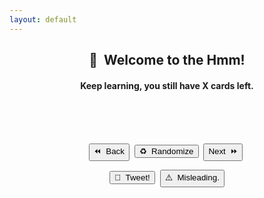 ```yaml
---
layout: default
---
```

<meta name="twitter:card" content="summary" />
<meta name="twitter:site" content="{{ page.title }}" />
<meta name="twitter:title" content="{{ page.title }}" />
<meta name="twitter:image" content="{{ page.title_image }}" />

<script src="https://ajax.googleapis.com/ajax/libs/jquery/3.5.1/jquery.min.js"></script>
<script src="js/random_quote.js"></script>

<center>

<h2>💬&nbsp;&nbsp;Welcome to the Hmm!</h2>
<h4 id = "id_subtitle" >Keep learning, you still have X cards left.</h4>
<p style="margin:24px;"></p>


<div class="card">
<h1 id = "id_emoji"/><h2 id = "id_title"/>
<h4 id = "id_text"/>
<br>
<h5 id = "id_topic"/>
</div>

<p style="margin:28px;"></p>

<button type = "button" id = "button_previous" onClick="previousItem();">⏪&nbsp;&nbsp;Back</button>&nbsp;
<button type = "button" id = "button" onClick="window.location.reload();">♻️&nbsp;&nbsp;Randomize</button>&nbsp;
<button type = "button" id = "button_next" onClick="nextItem();">Next&nbsp;&nbsp;⏩</button>&nbsp;
<p style="margin:10px;"></p>

<button type = "button" id = "button_tweet" onClick="generateTweet();">🦆&nbsp;&nbsp;Tweet!</button>&nbsp;
<button type = "button" id = "button_report" onClick="reportIssue();">⚠️&nbsp;&nbsp;Misleading.</button>
</center>
